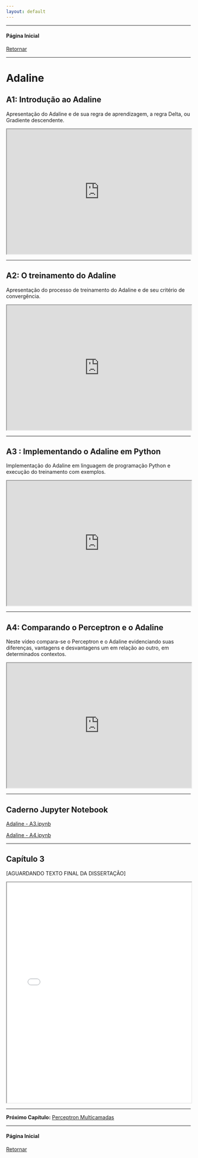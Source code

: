 ```yaml
---
layout: default
---
```


---

#### Página Inicial
[Retornar](../index)

---

# Adaline

## A1: Introdução ao Adaline
 Apresentação do Adaline e de sua regra de aprendizagem, a regra Delta, ou Gradiente descendente.  
 
 <iframe src="https://drive.google.com/file/d/1G9-xjpGXnB_PE8KFIT84UzNSPaX7yGaY/preview" width="100%" height="340" allow="autoplay" allow="fullscreen"></iframe>

---

## A2: O treinamento do Adaline
Apresentação do processo de treinamento do Adaline e de seu critério de convergência.

<iframe src="https://drive.google.com/file/d/1mP08CG4o-ygxewPuqMfep4r93F7zZ5-o/preview" width="100%" height="340" allow="autoplay" allow="fullscreen"></iframe>

---

## A3 : Implementando o Adaline em Python
Implementação do Adaline em linguagem de  programação Python e execução do treinamento com exemplos.

<iframe src="https://drive.google.com/file/d/1_2dxOkUHtXkCAongyt0WgehkwYGQaTRJ/preview" width="100%" height="340" allow="autoplay" allow="fullscreen"></iframe>
  
---

        
## A4: Comparando o Perceptron e o Adaline
 Neste vídeo compara-se o Perceptron e o Adaline evidenciando suas diferenças, vantagens e desvantagens um em relação ao outro, em determinados contextos. 
 
<iframe src="https://drive.google.com/file/d/1Mch4hXYj1C1joazgVtABlCv3oyJq0vqa/preview" width="100%" height="340" allow="autoplay" allow="fullscreen"></iframe>

---

## Caderno Jupyter Notebook


[Adaline - A3.ipynb](https://drive.google.com/file/d/1Lm07YL6bOtq39hdKlfXwucCJFj1CQpBk/view?usp=drive_link)

[Adaline - A4.ipynb](https://drive.google.com/file/d/1KYE7fFlTANNZIjNdir0rR7c883VhSa_S/view?usp=drive_link)

---

## Capítulo 3 

[AGUARDANDO TEXTO FINAL DA DISSERTAÇÃO]
<iframe src="../pdf//pdf/0_Trabalho_escrito_ada.pdf" width="100%" height="600px"></iframe> 

---

**Próximo Capítulo:**
[Perceptron Multicamadas](../paginas/pmc)

---
#### Página Inicial
[Retornar](../index)
